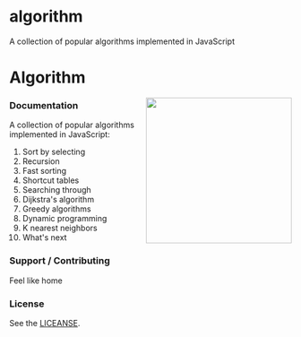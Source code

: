 # algorithm
 A collection of popular algorithms implemented in JavaScript


# Algorithm

<img align="right" height="260" src="https://image.flaticon.com/icons/png/512/1119/1119005.png">


### Documentation

 A collection of popular algorithms implemented in JavaScript:

1. Sort by selecting
2. Recursion
3. Fast sorting
4. Shortcut tables
5. Searching through
6. Dijkstra's algorithm
7. Greedy algorithms
8. Dynamic programming
9. K nearest neighbors
10. What's next

### Support / Contributing

Feel like home

### License

See the [LICEANSE](LICEANSE).
